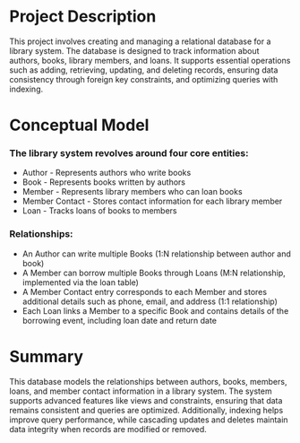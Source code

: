 # Project Description

This project involves creating and managing a relational database for a library system. The database is designed to track information about authors, books, library members, and loans. It supports essential operations such as adding, retrieving, updating, and deleting records, ensuring data consistency through foreign key constraints, and optimizing queries with indexing.

# Conceptual Model
### The library system revolves around four core entities:

+ Author - Represents authors who write books
+ Book - Represents books written by authors
+ Member - Represents library members who can loan books
+ Member Contact - Stores contact information for each library member
+ Loan - Tracks loans of books to members

### Relationships:

+ An Author can write multiple Books (1:N relationship between author and book)
+ A Member can borrow multiple Books through Loans (M:N relationship, implemented via the loan table)
+ A Member Contact entry corresponds to each Member and stores additional details such as phone, email, and address (1:1 relationship)
+ Each Loan links a Member to a specific Book and contains details of the borrowing event, including loan date and return date

# Summary
This database models the relationships between authors, books, members, loans, and member contact information in a library system. The system supports advanced features like views and constraints, ensuring that data remains consistent and queries are optimized. Additionally, indexing helps improve query performance, while cascading updates and deletes maintain data integrity when records are modified or removed.